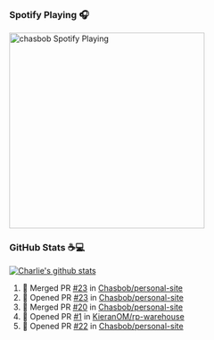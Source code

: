 ### Spotify Playing 🎧

[<img src="https://novatorem.chasbob.vercel.app/api/spotify" alt="chasbob Spotify Playing" width="350" />](https://open.spotify.com/user/charlie2026)

### GitHub Stats :coffee::computer:

[![Charlie's github stats](https://github-readme-stats-six-tau.vercel.app/api?username=chasbob)](https://github.com/anuraghazra/github-readme-stats)

<!--START_SECTION:activity-->
1. 🎉 Merged PR [#23](https://github.com/Chasbob/personal-site/pull/23) in [Chasbob/personal-site](https://github.com/Chasbob/personal-site)
2. 💪 Opened PR [#23](https://github.com/Chasbob/personal-site/pull/23) in [Chasbob/personal-site](https://github.com/Chasbob/personal-site)
3. 🎉 Merged PR [#20](https://github.com/Chasbob/personal-site/pull/20) in [Chasbob/personal-site](https://github.com/Chasbob/personal-site)
4. 💪 Opened PR [#1](https://github.com/KieranOM/rp-warehouse/pull/1) in [KieranOM/rp-warehouse](https://github.com/KieranOM/rp-warehouse)
5. 💪 Opened PR [#22](https://github.com/Chasbob/personal-site/pull/22) in [Chasbob/personal-site](https://github.com/Chasbob/personal-site)
<!--END_SECTION:activity-->

